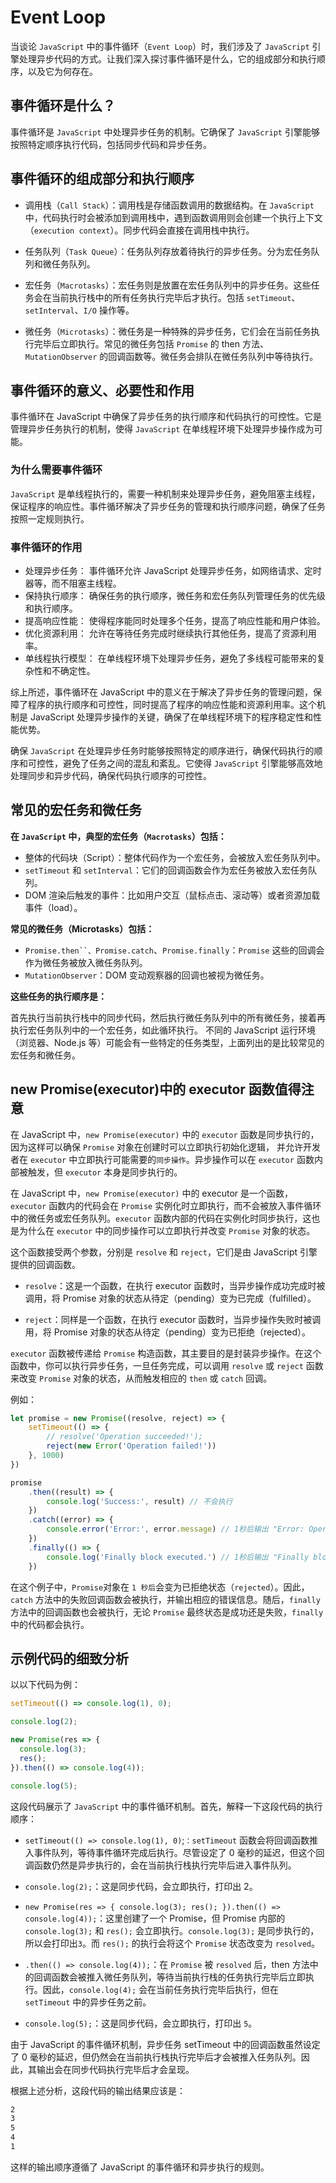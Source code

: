 # Event Loop

当谈论 `JavaScript` 中的事件循环（`Event Loop`）时，我们涉及了 `JavaScript` 引擎处理异步代码的方式。让我们深入探讨事件循环是什么，它的组成部分和执行顺序，以及它为何存在。

## 事件循环是什么？

事件循环是 `JavaScript` 中处理异步任务的机制。它确保了 `JavaScript` 引擎能够按照特定顺序执行代码，包括同步代码和异步任务。

## 事件循环的组成部分和执行顺序

- 调用栈（`Call Stack`）：调用栈是存储函数调用的数据结构。在 `JavaScript` 中，代码执行时会被添加到调用栈中，遇到函数调用则会创建一个执行上下文（`execution context`）。同步代码会直接在调用栈中执行。

- 任务队列（`Task Queue`）：任务队列存放着待执行的异步任务。分为宏任务队列和微任务队列。

- 宏任务（`Macrotasks`）：宏任务则是放置在宏任务队列中的异步任务。这些任务会在当前执行栈中的所有任务执行完毕后才执行。包括 `setTimeout`、`setInterval`、`I/O` 操作等。

- 微任务（`Microtasks`）：微任务是一种特殊的异步任务，它们会在当前任务执行完毕后立即执行。常见的微任务包括 `Promise` 的 then 方法、`MutationObserver` 的回调函数等。微任务会排队在微任务队列中等待执行。

## 事件循环的意义、必要性和作用

事件循环在 JavaScript 中确保了异步任务的执行顺序和代码执行的可控性。它是管理异步任务执行的机制，使得 `JavaScript` 在单线程环境下处理异步操作成为可能。

### 为什么需要事件循环

`JavaScript` 是单线程执行的，需要一种机制来处理异步任务，避免阻塞主线程，保证程序的响应性。事件循环解决了异步任务的管理和执行顺序问题，确保了任务按照一定规则执行。

### 事件循环的作用

- 处理异步任务： 事件循环允许 JavaScript 处理异步任务，如网络请求、定时器等，而不阻塞主线程。
- 保持执行顺序： 确保任务的执行顺序，微任务和宏任务队列管理任务的优先级和执行顺序。
- 提高响应性能： 使得程序能同时处理多个任务，提高了响应性能和用户体验。
- 优化资源利用： 允许在等待任务完成时继续执行其他任务，提高了资源利用率。
- 单线程执行模型： 在单线程环境下处理异步任务，避免了多线程可能带来的复杂性和不确定性。

综上所述，事件循环在 JavaScript 中的意义在于解决了异步任务的管理问题，保障了程序的执行顺序和可控性，同时提高了程序的响应性能和资源利用率。这个机制是 JavaScript 处理异步操作的关键，确保了在单线程环境下的程序稳定性和性能优势。

确保 `JavaScript` 在处理异步任务时能够按照特定的顺序进行，确保代码执行的顺序和可控性，避免了任务之间的混乱和紊乱。它使得 `JavaScript` 引擎能够高效地处理同步和异步代码，确保代码执行顺序的可控性。

## 常见的宏任务和微任务

**在 `JavaScript` 中，典型的宏任务（`Macrotasks`）包括：**

- 整体的代码块（Script）：整体代码作为一个宏任务，会被放入宏任务队列中。
- `setTimeout` 和 `setInterval`：它们的回调函数会作为宏任务被放入宏任务队列。
- DOM 渲染后触发的事件：比如用户交互（鼠标点击、滚动等）或者资源加载事件（load）。

**常见的微任务（Microtasks）包括：**

- `Promise.then``、Promise.catch`、`Promise.finally`：`Promise` 这些的回调会作为微任务被放入微任务队列。
- `MutationObserver`：DOM 变动观察器的回调也被视为微任务。

**这些任务的执行顺序是：**

首先执行当前执行栈中的同步代码，然后执行微任务队列中的所有微任务，接着再执行宏任务队列中的一个宏任务，如此循环执行。
不同的 JavaScript 运行环境（浏览器、Node.js 等）可能会有一些特定的任务类型，上面列出的是比较常见的宏任务和微任务。

## new Promise(executor)中的 executor 函数值得注意

在 JavaScript 中，`new Promise(executor)` 中的 `executor` 函数是同步执行的，因为这样可以确保 `Promise` 对象在创建时可以立即执行初始化逻辑，
并允许开发者在 `executor` 中立即执行可能需要的`同步操作`。异步操作可以在 `executor` 函数内部被触发，但 `executor` 本身是同步执行的。

在 JavaScript 中，`new Promise(executor)` 中的 executor 是一个函数，`executor` 函数内的代码会在 `Promise` 实例化时立即执行，而不会被放入事件循环中的微任务或宏任务队列。`executor` 函数内部的代码在实例化时同步执行，这也是为什么在 `executor` 中的同步操作可以立即执行并改变 `Promise` 对象的状态。

这个函数接受两个参数，分别是 `resolve` 和 `reject`，它们是由 JavaScript 引擎提供的回调函数。

- `resolve`：这是一个函数，在执行 executor 函数时，当异步操作成功完成时被调用，将 Promise 对象的状态从待定（pending）变为已完成（fulfilled）。

- `reject`：同样是一个函数，在执行 executor 函数时，当异步操作失败时被调用，将 Promise 对象的状态从待定（pending）变为已拒绝（rejected）。

`executor` 函数被传递给 `Promise` 构造函数，其主要目的是封装异步操作。在这个函数中，你可以执行异步任务，一旦任务完成，可以调用 `resolve` 或 `reject` 函数来改变 `Promise` 对象的状态，从而触发相应的 `then` 或 `catch` 回调。

例如：

```javascript
let promise = new Promise((resolve, reject) => {
    setTimeout(() => {
        // resolve('Operation succeeded!');
        reject(new Error('Operation failed!'))
    }, 1000)
})

promise
    .then((result) => {
        console.log('Success:', result) // 不会执行
    })
    .catch((error) => {
        console.error('Error:', error.message) // 1秒后输出 "Error: Operation failed!"
    })
    .finally(() => {
        console.log('Finally block executed.') // 1秒后输出 "Finally block executed."
    })
```

在这个例子中，`Promise`对象在 `1 秒后`会变为已拒绝状态（`rejected`）。因此，`catch` 方法中的失败回调函数会被执行，并输出相应的错误信息。随后，`finally` 方法中的回调函数也会被执行，无论 `Promise` 最终状态是成功还是失败，`finally`中的代码都会执行。

## 示例代码的细致分析

以以下代码为例：

```JavaScript
setTimeout(() => console.log(1), 0);

console.log(2);

new Promise(res => {
  console.log(3);
  res();
}).then(() => console.log(4));

console.log(5);
```

这段代码展示了 `JavaScript` 中的事件循环机制。首先，解释一下这段代码的执行顺序：

- `setTimeout(() => console.log(1), 0)`;`：setTimeout` 函数会将回调函数推入事件队列，等待事件循环完成后执行。尽管设定了 0 毫秒的延迟，但这个回调函数仍然是异步执行的，会在当前执行栈执行完毕后进入事件队列。
- `console.log(2);`：这是同步代码，会立即执行，打印出 2。

- `new Promise(res => { console.log(3); res(); }).then(() => console.log(4));`：这里创建了一个 Promise，但 Promise 内部的`console.log(3);` 和 `res();` 会立即执行。`console.log(3);` 是同步执行的，所以会打印出`3`。而 `res();` 的执行会将这个 `Promise` 状态改变为 `resolved`。

- `.then(() => console.log(4));`：在 `Promise` 被 `resolved` 后，then 方法中的回调函数会被推入微任务队列，等待当前执行栈的任务执行完毕后立即执行。因此，`console.log(4);` 会在当前任务执行完毕后执行，但在 `setTimeout` 中的异步任务之前。

- `console.log(5);`：这是同步代码，会立即执行，打印出 `5`。

由于 JavaScript 的事件循环机制，异步任务 setTimeout 中的回调函数虽然设定了 0 毫秒的延迟，但仍然会在当前执行栈执行完毕后才会被推入任务队列。因此，其输出会在同步代码执行完毕后才会呈现。

根据上述分析，这段代码的输出结果应该是：

```bash
2
3
5
4
1
```

这样的输出顺序遵循了 JavaScript 的事件循环和异步执行的规则。
